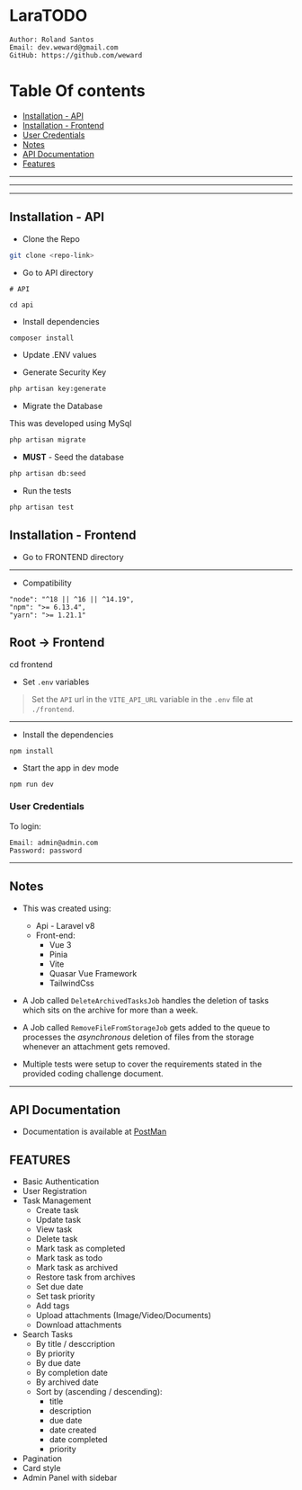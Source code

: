 # LaraTODO


```
Author: Roland Santos
Email: dev.weward@gmail.com
GitHub: https://github.com/weward
```

# Table Of contents

- [Installation - API](#installation---api)
- [Installation - Frontend](#installation---frontend)
- [User Credentials](#user-credentials)
- [Notes](#notes)
- [API Documentation](#api-documentation)
- [Features](#features)


---
---
---


## Installation - API

- Clone the Repo

```sh
git clone <repo-link>
```
- Go to API directory

```
# API

cd api 

```

- Install dependencies

```sh
composer install
```


- Update .ENV values

- Generate Security Key

```sh
php artisan key:generate
```



- Migrate the Database

This was developed using MySql

```sh
php artisan migrate 
```

- **MUST** - Seed the database

```sh
php artisan db:seed 
```

- Run the tests

```sh
php artisan test 
```

## Installation - Frontend

- Go to FRONTEND directory

---

- Compatibility

```
"node": "^18 || ^16 || ^14.19",
"npm": ">= 6.13.4",
"yarn": ">= 1.21.1"
```

## Root -> Frontend

cd frontend

- Set `.env` variables

> Set the `API` url in the `VITE_API_URL` variable in the `.env` file at `./frontend`.

---

- Install the dependencies

```
npm install
```

- Start the app in dev mode

```
npm run dev
```

### User Credentials

To login: 
```
Email: admin@admin.com
Password: password
```


---

## Notes

- This was created using:
    - Api - Laravel v8
    - Front-end: 
        - Vue 3
        - Pinia
        - Vite
        - Quasar Vue Framework
        - TailwindCss

- A Job called `DeleteArchivedTasksJob` handles the deletion of tasks which sits on the archive for more than a week.
- A Job called `RemoveFileFromStorageJob` gets added to the queue to processes the *asynchronous* deletion of files from the storage whenever an attachment gets removed. 
- Multiple tests were setup to cover the requirements stated in the provided coding challenge document.

---

## API Documentation
- Documentation is available at [PostMan](https://documenter.getpostman.com/view/6440758/2s9Y5cug1f)



## FEATURES

- Basic Authentication
- User Registration
- Task Management 
    - Create task
    - Update task
    - View task
    - Delete task
    - Mark task as completed
    - Mark task as todo
    - Mark task as archived
    - Restore task from archives
    - Set due date
    - Set task priority
    - Add tags 
    - Upload attachments (Image/Video/Documents)
    - Download attachments
- Search Tasks
    - By title / desccription
    - By priority
    - By due date
    - By completion date
    - By archived date
    - Sort by (ascending / descending): 
        - title
        - description
        - due date
        - date created
        - date completed
        - priority
- Pagination
- Card style
- Admin Panel with sidebar
